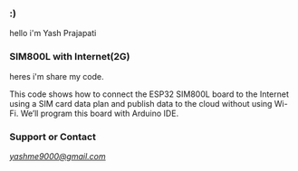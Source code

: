 ### :)
hello i'm Yash Prajapati

### SIM800L with Internet(2G)
heres i'm share my code.

This code shows how to connect the ESP32 SIM800L board to the Internet using a SIM card data plan and publish data to the cloud without using Wi-Fi. We’ll program this board with Arduino IDE.


### Support or Contact

*yashme9000@gmail.com*

